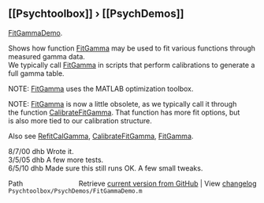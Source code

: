 ## [[Psychtoolbox]] &#8250; [[PsychDemos]]

[FitGammaDemo](FitGammaDemo).  
  
Shows how function [FitGamma](FitGamma) may be used to fit various functions through measured gamma data.  
We typically call [FitGamma](FitGamma) in scripts that perform calibrations to generate a full gamma table.  
  
NOTE: [FitGamma](FitGamma) uses the MATLAB optimization toolbox.  
  
NOTE: [FitGamma](FitGamma) is now a little obsolete, as we typically call it through  
the function [CalibrateFitGamma](CalibrateFitGamma). That function has more fit options, but  
is also more tied to our calibration structure.    
  
Also see [RefitCalGamma](RefitCalGamma), [CalibrateFitGamma](CalibrateFitGamma), [FitGamma](FitGamma).  
  
8/7/00  dhb  Wrote it.  
3/5/05  dhb  A few more tests.  
6/5/10  dhb  Made sure this still runs OK.  A few small tweaks.  




<div class="code_header" style="text-align:right;">
  <span style="float:left;">Path&nbsp;&nbsp;</span> <span class="counter">Retrieve <a href=
  "https://raw.github.com/Psychtoolbox-3/Psychtoolbox-3/beta/Psychtoolbox/PsychDemos/FitGammaDemo.m">current version from GitHub</a> | View <a href=
  "https://github.com/Psychtoolbox-3/Psychtoolbox-3/commits/beta/Psychtoolbox/PsychDemos/FitGammaDemo.m">changelog</a></span>
</div>
<div class="code">
  <code>Psychtoolbox/PsychDemos/FitGammaDemo.m</code>
</div>

